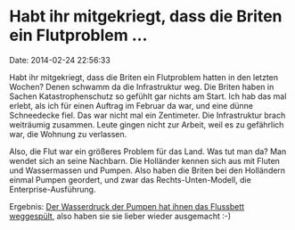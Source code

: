 Habt ihr mitgekriegt, dass die Briten ein Flutproblem \...
==========================================================

Date: 2014-02-24 22:56:33

Habt ihr mitgekriegt, dass die Briten ein Flutproblem hatten in den
letzten Wochen? Denen schwamm da die Infrastruktur weg. Die Briten haben
in Sachen Katastrophenschutz so gefühlt gar nichts am Start. Ich hab das
mal erlebt, als ich für einen Auftrag im Februar da war, und eine dünne
Schneedecke fiel. Das war nicht mal ein Zentimeter. Die Infrastruktur
brach weiträumig zusammen. Leute gingen nicht zur Arbeit, weil es zu
gefährlich war, die Wohnung zu verlassen.

Also, die Flut war ein größeres Problem für das Land. Was tut man da?
Man wendet sich an seine Nachbarn. Die Holländer kennen sich aus mit
Fluten und Wassermassen und Pumpen. Also haben die Briten bei den
Holländern einmal Pumpen geordert, und zwar das Rechts-Unten-Modell, die
Enterprise-Ausführung.

Ergebnis: [Der Wasserdruck der Pumpen hat ihnen das Flussbett
weggespült](http://www.bbc.co.uk/news/uk-26230278), also haben sie sie
lieber wieder ausgemacht :-)
